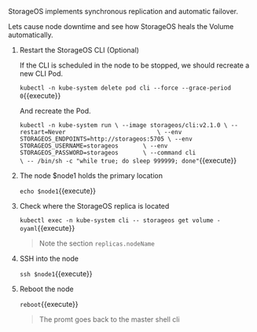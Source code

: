 StorageOS implements synchronous replication and automatic failover.

Lets cause node downtime and see how StorageOS heals the Volume automatically.

1. Restart the StorageOS CLI (Optional)

    If the CLI is scheduled in the node to be stopped, we should recreate a new
    CLI Pod.

    `kubectl -n kube-system delete pod cli --force --grace-period 0`{{execute}}

    And recreate the Pod.

    `kubectl -n kube-system run \
    --image storageos/cli:v2.1.0 \
    --restart=Never                          \
    --env STORAGEOS_ENDPOINTS=http://storageos:5705 \
    --env STORAGEOS_USERNAME=storageos       \
    --env STORAGEOS_PASSWORD=storageos       \
    --command cli                            \
    -- /bin/sh -c "while true; do sleep 999999; done"`{{execute}}

1. The node $node1 holds the primary location

    `echo $node1`{{execute}}

1. Check where the StorageOS replica is located

    `kubectl exec -n kube-system cli -- storageos get volume -oyaml`{{execute}}

    > Note the section `replicas.nodeName`

1. SSH into the node

    `ssh $node1`{{execute}}

1. Reboot the node

    `reboot`{{execute}}

    > The promt goes back to the master shell cli

